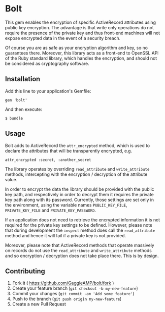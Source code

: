 # Bolt

This gem enables the encryption of specific ActiveRecord attributes using
public key encryption. The advantage is that write only operations do not
require the presence of the private key and thus front-end machines will not
expose encrypted data in the event of a security breach.

Of course you are as safe as your encryption algorithm and key, so no
guarantees there. Moreover, this library acts as a front-end to OpenSSL API of
the Ruby standard library, which handles the encryption, and should not be
considered as cryptography software.

## Installation

Add this line to your application's Gemfile:

    gem 'bolt'

And then execute:

    $ bundle

## Usage

Bolt adds to ActiveRecord the `attr_encrypted` method, which is used to declare
the attributes that will be transparently encrypted, e.g.

    attr_encrypted :secret, :another_secret

The library operates by overriding `read_attribute` and `write_attribute`
methods, intercepting with the encryption / decryption of the attribute value.

In order to encrypt the data the library should be provided with the public key
path, and respectively in order to decrypt them it requires the private key
path along with its password. Currently, those settings are set only in the
environment, using the variable names `PUBLIC_KEY_FILE`, `PRIVATE_KEY_FILE` and
`PRIVATE_KEY_PASSWORD`.

If an application does not need to retrieve the encrypted information it is not
required for the private key settings to be defined. However, please note that
during development the `inspect` method does call the `read_attribute` method
and hence it will fail if a private key is not provided.

Moreover, please note that ActiveRecord methods that operate massively on
records do not use the `read_attribute` and `write_attribute` methods and so
encryption / decryption does not take place there. This is by design.

## Contributing

1. Fork it ( https://github.com/GaggleAMP/bolt/fork )
2. Create your feature branch (`git checkout -b my-new-feature`)
3. Commit your changes (`git commit -am 'Add some feature'`)
4. Push to the branch (`git push origin my-new-feature`)
5. Create a new Pull Request

